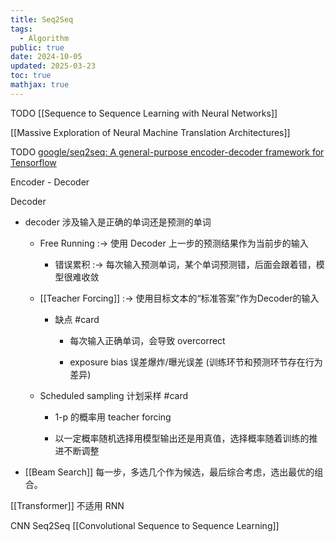 ```yaml
---
title: Seq2Seq
tags:
  - Algorithm
public: true
date: 2024-10-05
updated: 2025-03-23
toc: true
mathjax: true
---
```


TODO [[Sequence to Sequence Learning with Neural Networks]]

[[Massive Exploration of Neural Machine Translation Architectures]]

TODO [google/seq2seq: A general-purpose encoder-decoder framework for Tensorflow](https://github.com/google/seq2seq)

Encoder - Decoder



Decoder

  + decoder 涉及输入是正确的单词还是预测的单词

    + Free Running :-> 使用 Decoder 上一步的预测结果作为当前步的输入
      + 错误累积 :-> 每次输入预测单词，某个单词预测错，后面会跟着错，模型很难收敛
    + [[Teacher Forcing]] :-> 使用目标文本的“标准答案”作为Decoder的输入
      + 缺点 #card
        + 每次输入正确单词，会导致 overcorrect

        + exposure bias 误差爆炸/曝光误差 (训练环节和预测环节存在行为差异)

    + Scheduled sampling 计划采样 #card
      + 1-p 的概率用 teacher forcing

      + 以一定概率随机选择用模型输出还是用真值，选择概率随着训练的推进不断调整

  + [[Beam Search]] 每一步，多选几个作为候选，最后综合考虑，选出最优的组合。

[[Transformer]] 不适用 RNN

CNN Seq2Seq  [[Convolutional Sequence to Sequence Learning]]
